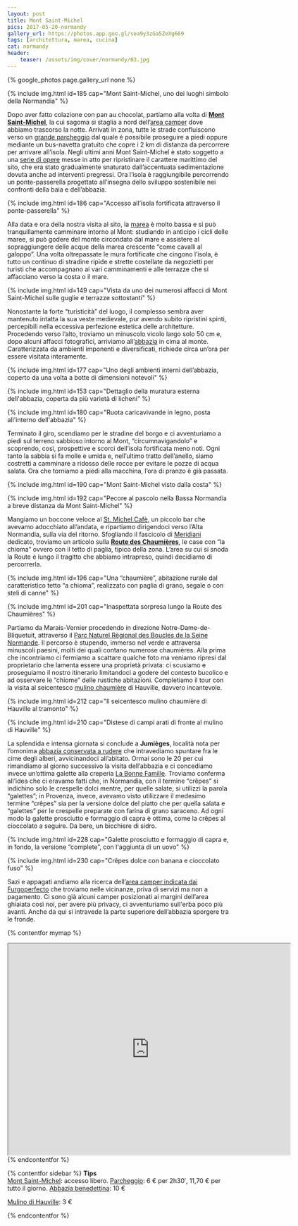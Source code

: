 ```yaml
---
layout: post
title: Mont Saint-Michel
pics: 2017-05-20-normandy
gallery_url: https://photos.app.goo.gl/sea9y3zGa5ZeXg669
tags: [architettura, marea, cucina]
cat: normandy
header:
    teaser: /assets/img/cover/normandy/03.jpg
---
```


{% google_photos page.gallery_url none %}

{% include img.html id=185 cap="Mont Saint-Michel, uno dei luoghi simbolo della Normandia" %}

Dopo aver fatto colazione con pan au chocolat, partiamo alla volta di [**Mont Saint-Michel**](http://www.bienvenueaumontsaintmichel.com/en), la cui sagoma si staglia a nord dell’[area camper](https://www.labidonniere.fr/) dove abbiamo trascorso la notte. Arrivati in zona, tutte le strade confluiscono verso un [grande parcheggio](http://www.bienvenueaumontsaintmichel.com/en/preparing-your-visit/prices) dal quale è possibile proseguire a piedi oppure mediante un bus-navetta gratuito che copre i 2 km di distanza da percorrere per arrivare all’isola. Negli ultimi anni Mont Saint-Michel è stato soggetto a una [serie di opere](http://it.france.fr/it/sulla-francia/mont-saint-michel-torna-ad-essere-unisola) messe in atto per ripristinare il carattere marittimo del sito, che era stato gradualmente snaturato dall’accentuata sedimentazione dovuta anche ad interventi pregressi. Ora l’isola è raggiungibile percorrendo un ponte-passerella progettato all’insegna dello sviluppo sostenibile nei confronti della baia e dell’abbazia.

{% include img.html id=186 cap="Accesso all’isola fortificata attraverso il ponte-passerella" %}

Alla data e ora della nostra visita al sito, la [marea](http://www.ot-montsaintmichel.com/en/horaire-marees/mont-saint-michel.htm) è molto bassa e si può tranquillamente camminare intorno al Mont: studiando in anticipo i cicli delle maree, si può godere del monte circondato dal mare e assistere al sopraggiungere delle acque della marea crescente “come cavalli al galoppo”. Una volta oltrepassate le mura fortificate che cingono l’isola, è tutto un continuo di stradine ripide e strette costellate da negozietti per turisti che accompagnano ai vari camminamenti e alle terrazze che si affacciano verso la costa o il mare.

{% include img.html id=149 cap="Vista da uno dei numerosi affacci di Mont Saint-Michel sulle guglie e terrazze sottostanti" %}

Nonostante la forte “turisticità” del luogo, il complesso sembra aver mantenuto intatta la sua veste medievale, pur avendo subito ripristini spinti, percepibili nella eccessiva perfezione estetica delle architetture. Procedendo verso l’alto, troviamo un minuscolo vicolo largo solo 50 cm e, dopo alcuni affacci fotografici, arriviamo all’[abbazia](http://www.abbaye-mont-saint-michel.fr/en/) in cima al monte. Caratterizzata da ambienti imponenti e diversificati, richiede circa un’ora per essere visitata interamente.

{% include img.html id=177 cap="Uno degli ambienti interni dell’abbazia, coperto da una volta a botte di dimensioni notevoli" %}

{% include img.html id=153 cap="Dettaglio della muratura esterna dell'abbazia, coperta da più varietà di licheni" %}

{% include img.html id=180 cap="Ruota caricavivande in legno, posta all'interno dell'abbazia" %}

Terminato il giro, scendiamo per le stradine del borgo e ci avventuriamo a piedi sul terreno sabbioso intorno al Mont, “circumnavigandolo” e scoprendo, così, prospettive e scorci dell’isola fortificata meno noti. Ogni tanto la sabbia si fa molle e umida e, nell’ultimo tratto dell’anello, siamo costretti a camminare a ridosso delle rocce per evitare le pozze di acqua salata. Ora che torniamo a piedi alla macchina, l’ora di pranzo è già passata.

{% include img.html id=190 cap="Mont Saint-Michel visto dalla costa" %}

{% include img.html id=192 cap="Pecore al pascolo nella Bassa Normandia a breve distanza da Mont Saint-Michel" %}

Mangiamo un boccone veloce al [St. Michel Cafè](https://www.google.it/maps/place/St+Michel+Caf%C3%A9/@48.6143941,-1.4989024,178m/data=!3m1!1e3!4m13!1m7!3m6!1s0x47e033a5e30f5dc5:0x40c14484fbceaf0!2sHonfleur,+France!3b1!8m2!3d49.418762!4d0.233262!3m4!1s0x0:0x30c9a1687a359529!8m2!3d48.613993!4d-1.4984523), un piccolo bar che avevamo adocchiato all’andata, e ripartiamo dirigendoci verso l’Alta Normandia, sulla via del ritorno. Sfogliando il fascicolo di [Meridiani](http://www.edidomus.it/it/brand/meridiani) dedicato, troviamo un articolo sulla [**Route des Chaumières**](http://www.normandie-tourisme.fr/iti/la-route-des-chaumieres---circuit-voiture/notre-dame-de-bliquetuit/fiche-ITIPIC1600000501-1.html?iDD=13), le case con “la chioma” ovvero con il tetto di paglia, tipico della zona. L’area su cui si snoda la Route è lungo il tragitto che abbiamo intrapreso, quindi decidiamo di percorrerla.

{% include img.html id=196 cap="Una “chaumière”, abitazione rurale dal caratteristico tetto “a chioma”, realizzato con paglia di grano, segale o con steli di canne" %}

{% include img.html id=201 cap="Inaspettata sorpresa lungo la Route des Chaumières" %}

Partiamo da Marais-Vernier procedendo in direzione Notre-Dame-de-Bliquetuit, attraverso il [Parc Naturel Régional des Boucles de la Seine Normande](http://www.pnr-seine-normande.com/). Il percorso è stupendo, immerso nel verde e attraversa minuscoli paesini, molti dei quali contano numerose chaumières. Alla prima che incontriamo ci fermiamo a scattare qualche foto ma veniamo ripresi dal proprietario che lamenta essere una proprietà privata: ci scusiamo e proseguiamo il nostro itinerario limitandoci a godere del contesto bucolico e ad osservare le “chiome” delle rustiche abitazioni. Completiamo il tour con la visita al seicentesco [mulino chaumière](http://moulinavent27.wixsite.com/hauville) di Hauville, davvero incantevole.

{% include img.html id=212 cap="Il seicentesco mulino chaumière di Hauville al tramonto" %}

{% include img.html id=210 cap="Distese di campi arati di fronte al mulino di Hauville" %}

La splendida e intensa giornata si conclude a **Jumièges**, località nota per l’omonima [abbazia conservata a rudere](http://it.normandie-tourisme.fr/la-normandia-si-presenta/citta-e-villaggi-della-normandia/altri-luoghi-importanti/jumieges-243-6.html) che intravediamo spuntare fra le cime degli alberi, avvicinandoci all’abitato. Ormai sono le 20 per cui rimandiamo al giorno successivo la visita dell’abbazia e ci concediamo invece un’ottima galette alla creperia [La Bonne Famille](https://www.google.it/maps/place/La+Bonne+Famille/@49.4318664,0.8183715,285a,35y,341.38h,5.54t/data=!3m1!1e3!4m12!1m6!3m5!1s0x47e0fc6e70d68137:0x79ad3ff565c77e66!2sAbbaye+de+Jumi%C3%A8ges!8m2!3d49.4319323!4d0.8190539!3m4!1s0x0:0xa7403b3e289fb1d9!8m2!3d49.432335!4d0.8185405). Troviamo conferma all’idea che ci eravamo fatti che, in Normandia, con il termine “crêpes” si indichino solo le crespelle dolci mentre, per quelle salate, si utilizzi la parola “galettes”; in Provenza, invece, avevamo visto utilizzare il medesimo termine “crêpes” sia per la versione dolce del piatto che per quella salata e “galettes” per le crespelle preparate con farina di grano saraceno. Ad ogni modo la galette prosciutto e formaggio di capra è ottima, come la crêpes al cioccolato a seguire. Da bere, un bicchiere di sidro.

{% include img.html id=228 cap="Galette prosciutto e formaggio di capra e, in fondo, la versione “complete”, con l'aggiunta di un uovo" %}

{% include img.html id=230 cap="Crêpes dolce con banana e cioccolato fuso" %}

Sazi e appagati andiamo alla ricerca dell’[area camper indicata dai Furgoperfecto](https://www.furgovw.org/index.php?topic=318091.msg4273854#msg4273854) che troviamo nelle vicinanze, priva di servizi ma non a pagamento. Ci sono già alcuni camper posizionati ai margini dell’area ghiaiata così noi, per avere più privacy, ci avventuriamo sull'erba poco più avanti. Anche da qui si intravede la parte superiore dell’abbazia sporgere tra le fronde.

{% contentfor mymap %}
<iframe src="https://www.google.com/maps/d/embed?mid=15LICNsR9AZiY224AroLpE3DjJAU&ehbc=2E312F" width="640" height="480"></iframe>
{% endcontentfor %}

{% contentfor sidebar %}
**Tips**  
[Mont Saint-Michel](http://www.bienvenueaumontsaintmichel.com/en): accesso libero. [Parcheggio](http://www.bienvenueaumontsaintmichel.com/en/preparing-your-visit/prices): 6 € per 2h30′, 11,70 € per tutto il giorno. [Abbazia benedettina](http://www.abbaye-mont-saint-michel.fr/en/): 10 €

[Mulino di Hauville](https://moulinavent27.wixsite.com/hauville): 3 €

{% endcontentfor %}